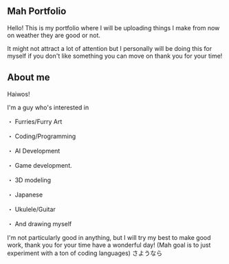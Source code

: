 ## Mah Portfolio ##

Hello! This is my portfolio where I will be uploading things I make from now on weather they are good or not.

It might not attract a lot of attention but I personally will be doing this for myself if you don't like something you can move on thank you for your time!

## About me ##

Haiwos!

I'm a guy who's interested in

・ Furries/Furry Art

・ Coding/Programming

・ AI Development

・ Game development.

・ 3D modeling

・ Japanese

・ Ukulele/Guitar

・ And drawing myself

I'm not particularly good in anything, but I will try my best to make good work, thank you for your time have a wonderful day!
(Mah goal is to just experiment with a ton of coding languages)
さようなら
                                
